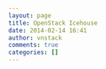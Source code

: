 ```yaml
---
layout: page
title: OpenStack Icehouse
date: 2014-02-14 16:41
author: vnstack
comments: true
categories: []
---
```


